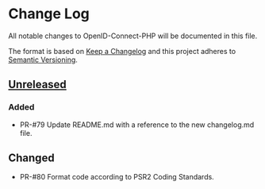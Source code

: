 # Change Log
All notable changes to OpenID-Connect-PHP will be documented in this file.

The format is based on [Keep a Changelog](http://keepachangelog.com/)
and this project adheres to [Semantic Versioning](http://semver.org/).

## [Unreleased]
### Added
- PR-#79 Update README.md with a reference to the new changelog.md file.

## Changed
- PR-#80 Format code according to PSR2 Coding Standards.

              
[Unreleased]: https://github.com/jumbojett/OpenID-Connect-PHP/compare/v0.3.0...HEAD
